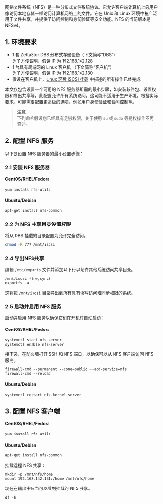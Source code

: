 网络文件系统（NFS）是一种分布式文件系统协议。它允许客户端计算机上的用户像访问本地存储一样访问计算机网络上的文件。它在 Unix 和 Linux 环境中被广泛用于文件共享，并提供了访问控制和身份验证等安全功能。NFS 的当前版本是 NFSv4。

## 1. 环境要求
- 1 套 ZettaStor DBS 分布式存储设备（下文简称“DBS”）  
为了方便说明，假设 IP 为 192.168.142.128
- 1 台具有局域网的 Linux 客户机 （下文简称“客户机”）  
为了方便说明，假设 IP 为 192.168.142.130
- 假设在客户机上，[Linux 环境 iSCSI 挂载](/iscsiadm) 中描述的所有操作已经完成

本文仅包含设置一个可用的 NFS 服务器所需的最小步骤，如安装软件包、设置权限和导出共享等，此配置允许所有系统访问，这可能不适用于生产环境。根据实际要求，可能需要配置更高级的选项，例如用户身份验证和访问控制等。  

>**注意**  
下列命令假设您已经具有足够权限，关于使用 `su` 或 `sudo` 等提权操作不再赘述。  

## 2. 配置 NFS 服务
以下是设置 NFS 服务器的最小设置步骤：

### 2.1 安装 NFS 服务器
#### CentOS/RHEL/Fedora
```bash
yum install nfs-utils
```
#### Ubuntu/Debian
```bash
apt-get install nfs-common
```

### 2.2 为 NFS 共享目录设置权限
将从 DBS 挂载的目录配置为允许完全访问。
```bash
chmod -R 777 /mnt/iscsi
```

### 2.4 导出NFS共享
编辑 `/etc/exports` 文件并添加以下行以允许其他系统访问共享目录。
```
/mnt/iscsi *(rw,sync)
exportfs -a
```
这将把 `/mnt/iscsi` 目录导出到所有具有读写访问和同步权限的系统。

### 2.5 启动并启用 NFS 服务
启动并启用 NFS 服务以确保它们在开机时自动启动：
#### CentOS/RHEL/Fedora
```bash
systemctl start nfs-server
systemctl enable nfs-server
```
接下来，在防火墙打开 SSH 和 NFS 端口，以确保可以从 NFS 客户端访问 NFS 服务。
```
firewall-cmd --permanent --zone=public --add-service=nfs
firewall-cmd --reload
```

#### Ubuntu/Debian
```bash
systemctl restart nfs-kernel-server
```

## 3. 配置 NFS 客户端

#### CentOS/RHEL/Fedora
```bash
yum install nfs-utils
```

#### Ubuntu/Debian
```bash
apt-get install nfs-common
```

挂载远程 NFS 共享：
```
mkdir -p /mnt/nfs/home
mount 192.168.142.131:/home /mnt/nfs/home
```

现在在输出中应当可以看到挂载的 NFS 共享。
```
df -h
```